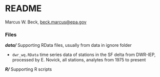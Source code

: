 # README
Marcus W. Beck, beck.marcus@epa.gov  

### Files

**_data/_** Supporting RData files, usually from data in ignore folder 

* `dwr_wq.RData` time series data of stations in the SF delta from DWR-IEP, processed by E. Novick, all stations, analytes from 1975 to present

**_R/_** Supporting R scripts

